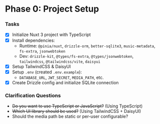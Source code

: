 # Phase 0: Project Setup

### Tasks
- [x] Initialize Nuxt 3 project with TypeScript
- [x] Install dependencies:
  - Runtime: `@pinia/nuxt`, `drizzle-orm`, `better-sqlite3`, `music-metadata`, `fs-extra`, `jsonwebtoken`
  - Dev: `drizzle-kit`, `@types/fs-extra`, `@types/jsonwebtoken`, `tailwindcss`, `@tailwindcss/vite`, `daisyui`
- [x] Setup TailwindCSS & DaisyUI
- [x] Setup `.env` (created `.env.example`):
  - `DATABASE_URL`, `JWT_SECRET`, `MEDIA_PATH`, etc.
- [x] Create Drizzle config and initialize SQLite connection

### Clarification Questions
- ~~Do you want to use TypeScript or JavaScript?~~ (Using TypeScript)
- ~~Which UI library should be used?~~ (Using TailwindCSS + DaisyUI)
- Should the media path be static or per-user configurable?
